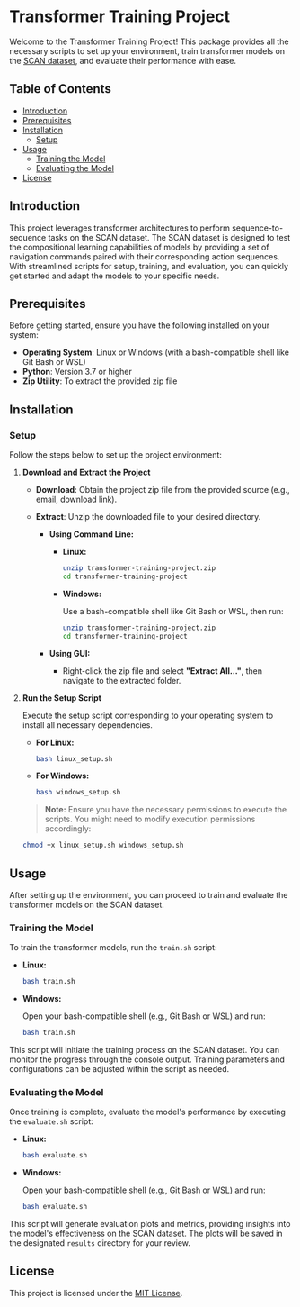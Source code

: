# Transformer Training Project

Welcome to the Transformer Training Project! This package provides all the necessary scripts to set up your environment, train transformer models on the [SCAN dataset](https://github.com/brendenlake/SCAN), and evaluate their performance with ease.

## Table of Contents

- [Introduction](#introduction)
- [Prerequisites](#prerequisites)
- [Installation](#installation)
  - [Setup](#setup)
- [Usage](#usage)
  - [Training the Model](#training-the-model)
  - [Evaluating the Model](#evaluating-the-model)
- [License](#license)

## Introduction

This project leverages transformer architectures to perform sequence-to-sequence tasks on the SCAN dataset. The SCAN dataset is designed to test the compositional learning capabilities of models by providing a set of navigation commands paired with their corresponding action sequences. With streamlined scripts for setup, training, and evaluation, you can quickly get started and adapt the models to your specific needs.

## Prerequisites

Before getting started, ensure you have the following installed on your system:

- **Operating System**: Linux or Windows (with a bash-compatible shell like Git Bash or WSL)
- **Python**: Version 3.7 or higher
- **Zip Utility**: To extract the provided zip file

## Installation

### Setup

Follow the steps below to set up the project environment:

1. **Download and Extract the Project**

   - **Download**: Obtain the project zip file from the provided source (e.g., email, download link).

   - **Extract**: Unzip the downloaded file to your desired directory.

     - **Using Command Line:**

       - **Linux:**

         ```bash
         unzip transformer-training-project.zip
         cd transformer-training-project
         ```

       - **Windows:**

         Use a bash-compatible shell like Git Bash or WSL, then run:

         ```bash
         unzip transformer-training-project.zip
         cd transformer-training-project
         ```

     - **Using GUI:**

       - Right-click the zip file and select **"Extract All..."**, then navigate to the extracted folder.

2. **Run the Setup Script**

   Execute the setup script corresponding to your operating system to install all necessary dependencies.

   - **For Linux:**

     ```bash
     bash linux_setup.sh
     ```

   - **For Windows:**

     ```bash
     bash windows_setup.sh
     ```

   > **Note:** Ensure you have the necessary permissions to execute the scripts. You might need to modify execution permissions accordingly:

   ```bash
   chmod +x linux_setup.sh windows_setup.sh
   ```

## Usage

After setting up the environment, you can proceed to train and evaluate the transformer models on the SCAN dataset.

### Training the Model

To train the transformer models, run the `train.sh` script:

- **Linux:**

  ```bash
  bash train.sh
  ```

- **Windows:**

  Open your bash-compatible shell (e.g., Git Bash or WSL) and run:

  ```bash
  bash train.sh
  ```

This script will initiate the training process on the SCAN dataset. You can monitor the progress through the console output. Training parameters and configurations can be adjusted within the script as needed.

### Evaluating the Model

Once training is complete, evaluate the model's performance by executing the `evaluate.sh` script:

- **Linux:**

  ```bash
  bash evaluate.sh
  ```

- **Windows:**

  Open your bash-compatible shell (e.g., Git Bash or WSL) and run:

  ```bash
  bash evaluate.sh
  ```

This script will generate evaluation plots and metrics, providing insights into the model's effectiveness on the SCAN dataset. The plots will be saved in the designated `results` directory for your review.

## License

This project is licensed under the [MIT License](LICENSE).
